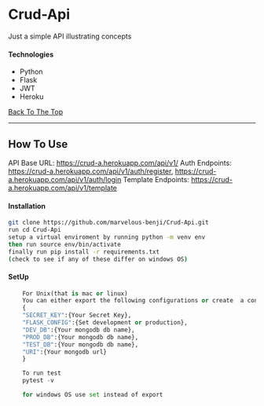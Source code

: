 # Crud-Api
Just a simple API illustrating concepts

#### Technologies

- Python
- Flask
- JWT
- Heroku

[Back To The Top](#read-me-template)

---

## How To Use
API Base URL: https://crud-a.herokuapp.com/api/v1/
Auth Endpoints: https://crud-a.herokuapp.com/api/v1/auth/register, https://crud-a.herokuapp.com/api/v1/auth/login
Template Endpoints: https://crud-a.herokuapp.com/api/v1/template

#### Installation
```bash
git clone https://github.com/marvelous-benji/Crud-Api.git
run cd Crud-Api
setup a virtual enviroment by running python -m venv env
then run source env/bin/activate
finally run pip install -r requirements.txt
(check to see if any of these differ on windows OS)
```


#### SetUp

```python
    For Unix(that is mac or linux)
    You can either export the following configurations or create  a config.json file and enter:
    {
    "SECRET_KEY":{Your Secret Key},
    "FLASK_CONFIG":{Set development or production},
    "DEV_DB":{Your mongodb db name},
    "PROD_DB":{Your mongodb db name},
    "TEST_DB":{Your mongodb db name},
    "URI":{Your mongodb url}
    }

    To run test
    pytest -v

    for windows OS use set instead of export

```
